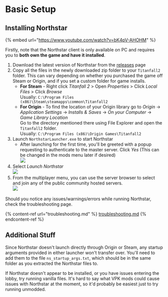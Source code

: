 # Basic Setup

## Installing Northstar

{% embed url="https://www.youtube.com/watch?v=bK4pV-AHOHM" %}

Firstly, note that the Northstar client is only available on PC and requires you to **both own the game and have it installed**.

1. Download the latest version of Northstar from the [releases](https://github.com/R2Northstar/Northstar/releases) page
2. Copy all the files in the newly downloaded zip folder to your `Titanfall2` folder. This can vary depending on whether you purchased the game off Steam or Origin, and if you set a custom folder for game installs.
   * **For Steam** - Right click _Titanfall 2_ > Open _Properties_ > Click _Local Files_ > Click _Browse_\
   Usually: `C:\Program Files (x86)\Steam\steamapps\common\Titanfall2`
   * **For Origin** - To find the location of your Origin library go to _Origin_ -> _Application Settings_ -> _Installs & Saves_ -> _On your Computer_ -> _Game Library Location_\
   Go to the directory mentioned there using File Explorer and open the `Titanfall2` folder.\
   Usually: `C:\Program Files (x86)\Origin Games\Titanfall2`
3. Launch `NorthstarLauncher.exe` to start Northstar
   * After launching for the first time, you'll be greeted with a popup requesting to authenticate to the master server. Click _Yes_ (This can be changed in the mods menu later if desired)\
   ![](https://raw.githubusercontent.com/R2Northstar/Northstar/main/wiki/titleagreement.png)
4. Select _Launch Northstar_\
   ![](https://raw.githubusercontent.com/R2Northstar/Northstar/main/wiki/titlelaunchnorthstar.png)
5. From the multiplayer menu, you can use the server browser to select and join any of the public community hosted servers.\
   ![](https://raw.githubusercontent.com/R2Northstar/Northstar/main/wiki/lobbyserverbrowser.png)

Should you notice any issues/warnings/errors while running Northstar, check the troubleshooting page.

{% content-ref url="troubleshooting.md" %}
[troubleshooting.md](troubleshooting.md)
{% endcontent-ref %}

## Additional Stuff

Since Northstar doesn't launch directly through Origin or Steam, any startup arguments provided in either launcher won't transfer over. You'll need to add them to the file `ns_startup_args.txt`, which should be in the same folder as you extracted the Northstar files to.

If Northstar doesn't appear to be installed, or you have issues entering the lobby, try running vanilla files. It's hard to say what VPK mods could cause issues with Northstar at the moment, so it'd probably be easiest just to try running unmodded.
